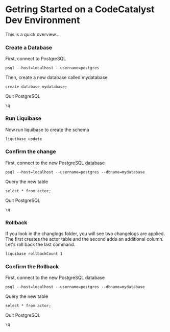 
# Getring Started on a CodeCatalyst Dev Environment

This is a quick overview...

### Create a Database

First, connect to PostgreSQL 

```
psql --host=localhost --username=postgres
```

Then, create a new database called mydatabase

```
create database mydatabase;
```

Quit PostgreSQL

```
\q
````

### Run Liquibase

Now run liquibase to create the schema

```
liquibase update
```

### Confirm the change

First, connect to the new PostgreSQL database

```
psql --host=localhost --username=postgres --dbname=mydatabase
```

Query the new table 

```
select * from actor;
```

Quit PostgreSQL

```
\q
````

### Rollback 

If you look in the changlogs folder, you will see two changelogs are applied. The first creates the actor table and the second adds an additional column. Let's roll back the last command. 

```
liquibase rollbackCount 1
```

### Confirm the Rollback

First, connect to the new PostgreSQL database

```
psql --host=localhost --username=postgres --dbname=mydatabase
```

Query the new table 

```
select * from actor;
```

Quit PostgreSQL

```
\q